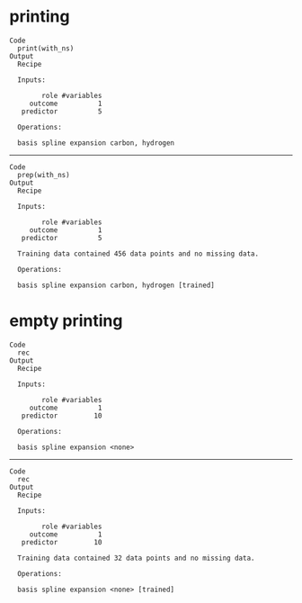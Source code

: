 # printing

    Code
      print(with_ns)
    Output
      Recipe
      
      Inputs:
      
            role #variables
         outcome          1
       predictor          5
      
      Operations:
      
      basis spline expansion carbon, hydrogen

---

    Code
      prep(with_ns)
    Output
      Recipe
      
      Inputs:
      
            role #variables
         outcome          1
       predictor          5
      
      Training data contained 456 data points and no missing data.
      
      Operations:
      
      basis spline expansion carbon, hydrogen [trained]

# empty printing

    Code
      rec
    Output
      Recipe
      
      Inputs:
      
            role #variables
         outcome          1
       predictor         10
      
      Operations:
      
      basis spline expansion <none>

---

    Code
      rec
    Output
      Recipe
      
      Inputs:
      
            role #variables
         outcome          1
       predictor         10
      
      Training data contained 32 data points and no missing data.
      
      Operations:
      
      basis spline expansion <none> [trained]

